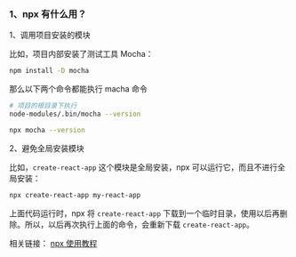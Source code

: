 ### 1、npx 有什么用？

1、调用项目安装的模块

比如，项目内部安装了测试工具 Mocha：

```bash
npm install -D mocha
```

那么以下两个命令都能执行 macha 命令

```bash
# 项目的根目录下执行
node-modules/.bin/mocha --version

npx mocha --version
```

2、避免全局安装模块

比如，`create-react-app` 这个模块是全局安装，npx 可以运行它，而且不进行全局安装：

```bash
npx create-react-app my-react-app
```

上面代码运行时，npx 将 `create-react-app` 下载到一个临时目录，使用以后再删除。所以，以后再次执行上面的命令，会重新下载 `create-react-app`。

相关链接：
[npx 使用教程](https://www.ruanyifeng.com/blog/2019/02/npx.html)
